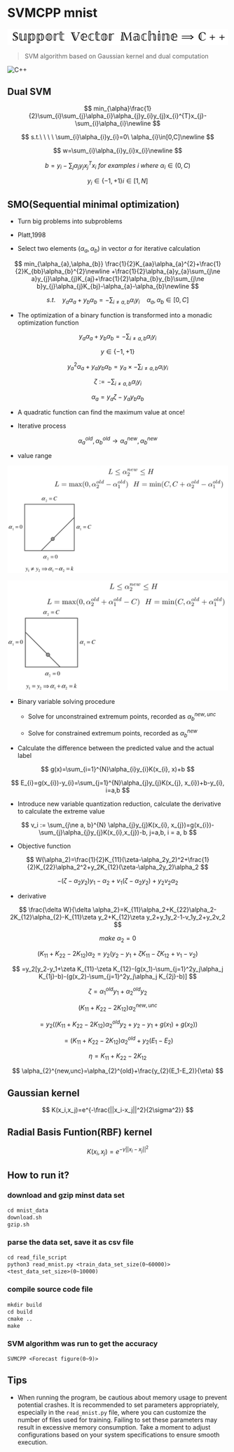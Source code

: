 # SVMCPP mnist

![](./static/SVMCPP.png)

> SVM algorithm based on Gaussian kernel and dual computation

![C++](https://img.shields.io/badge/SVM-C++-informational?style=flat-square&logo=cplusplus&logoColor=white&color=2bbc8a)


## Dual SVM


$$
min_{\alpha}\frac{1}{2}\sum_{i}\sum_{j}\alpha_{i}\alpha_{j}y_{i}y_{j}x_{i}^{T}x_{j}-\sum_{i}\alpha_{i}\newline
$$

$$
s.t.\ \ \ \ \sum_{i}\alpha_{i}y_{i}=0\ \alpha_{i}\in[0,C]\newline
$$

$$
w=\sum_{i}\alpha_{i}y_{i}x_{i}\newline
$$

$$
b=y_{i}-\sum_{j}\alpha_{j}y_{j}x_{j}^{T}x_{i}\ for\ examples\ i\ where\ \alpha_{i}\in(0,C)
$$

$$
y_i \in \{-1,+1\} i \in [1,N]
$$

## SMO(Sequential minimal optimization)

- Turn big problems into subproblems
- Platt,1998

- Select two elements $(\alpha_a, \alpha_b)$ in vector $\alpha$ for iterative calculation

$$
min_{\alpha_{a},\alpha_{b}} \frac{1}{2}K_{aa}\alpha_{a}^{2}+\frac{1}{2}K_{bb}\alpha_{b}^{2}\newline
+\frac{1}{2}\alpha_{a}y_{a}\sum_{j\ne a}y_{j}\alpha_{j}K_{aj}+\frac{1}{2}\alpha_{b}y_{b}\sum_{j\ne b}y_{j}\alpha_{j}K_{bj}-\alpha_{a}-\alpha_{b}\newline
$$

$$
s.t.\ \ \ \ y_{a}\alpha_{a}+y_{b}\alpha_{b}=-\sum_{i\ne a, b}\alpha_{i}y_{i}\ \ \ \ \alpha_{a}, \alpha_{b}\in[0,C]
$$

- The optimization of a binary function is transformed into a monadic optimization function

$$
y_{a}\alpha_{a}+y_{b}\alpha_{b}=-\sum_{i\ne a, b}\alpha_{i}y_{i}
$$

$$
y \in \{-1,+1\}
$$

$$
y_{a}^2\alpha_{a}+y_{a}y_{b}\alpha_{b}=y_{a} \times -\sum_{i\ne a, b}\alpha_{i}y_{i}
$$

$$
\zeta := -\sum_{i\ne a, b}\alpha_{i}y_{i}
$$

$$
\alpha_{a}=y_{a}\zeta-y_{a}y_{b}\alpha_{b}
$$

- A quadratic function can find the maximum value at once!

- Iterative process

$$
\alpha_{a}^{old},\alpha_{b}^{old} \rightarrow \alpha_{a}^{new},\alpha_{b}^{new}
$$

- value range

![value range1](./static/value%20range1.png)

![value range2](./static/value%20range2.png)

- Binary variable solving procedure

    - Solve for unconstrained extremum points, recorded as $\alpha_{b}^{new, unc}$

    - Solve for constrained extremum points, recorded as $\alpha_{b}^{new}$

- Calculate the difference between the predicted value and the actual label

$$
g(x)=\sum_{i=1}^{N}\alpha_{i}y_{i}K(x_{i}, x)+b
$$

$$
E_{i}=g(x_{i})-y_{i}=\sum_{j=1}^{N}\alpha_{j}y_{j}K(x_{j}, x_{i})+b-y_{i}, i=a,b
$$

- Introduce new variable quantization reduction, calculate the derivative to calculate the extreme value

$$
v_i := \sum_{j\ne a, b}^{N} \alpha_{j}y_{j}K(x_{i}, x_{j})=g(x_{i})-\sum_{j}\alpha_{j}y_{j}K(x_{i},x_{j})-b, j=a,b, i = a, b
$$

- Objective function

$$
W(\alpha_2)=\frac{1}{2}K_{11}(\zeta-\alpha_2y_2)^2+\frac{1}{2}K_{22}\alpha_2^2+y_2K_{12}(\zeta-\alpha_2y_2)\alpha_2
$$

$$
-(\zeta-\alpha_2y_2)y_1-\alpha_2+v_1(\zeta-\alpha_2y_2)+y_2v_2\alpha_2
$$

- derivative

$$
\frac{\delta W}{\delta \alpha_2}=K_{11}\alpha_2+K_{22}\alpha_2-2K_{12}\alpha_{2}-K_{11}\zeta y_2+K_{12}\zeta y_2+y_1y_2-1-v_1y_2+y_2v_2
$$

$$
make\ \alpha_{2}=0
$$

$$
(K_{11}+K_{22}-2K_{12})\alpha_2=y_2(y_2-y_1+\zeta K_{11}-\zeta K_{12}+v_1-v_2)
$$

$$
=y_2[y_2-y_1+\zeta K_{11}-\zeta K_{12}-(g(x_1)-\sum_{j=1}^2y_j\alpha_j K_{1j}-b)-(g(x_2)-\sum_{j=1}^2y_j\alpha_j K_{2j}-b)]
$$

$$
\zeta = \alpha_{1}^{old}y_{1}+\alpha_{2}^{old}y_{2}
$$

$$
(K_{11}+K_{22}-2K_{12})\alpha_2^{new,unc}
$$

$$
=y_2((K_{11}+K_{22}-2K_{12})\alpha_2^{old}y_2+y_2-y_1+g(x_1)+g(x_2))
$$

$$
=(K_{11}+K_{22}-2K_{12})\alpha_2^{old}+y_2({E_1-E_2})
$$

$$
\eta = K_{11}+K_{22}-2K_{12}
$$

$$
\alpha_{2}^{new,unc}=\alpha_{2}^{old}+\frac{y_{2}(E_1-E_2)}{\eta}
$$

## Gaussian kernel

$$
K(x_i,x_j)=e^{-\frac{||x_i-x_j||^2}{2\sigma^2}}
$$

## Radial Basis Funtion(RBF) kernel

$$
K(x_i,x_j)=e^{-\gamma||x_i-x_j||^2}
$$

## How to run it?

### download and gzip minst data set

```shell
cd mnist_data
download.sh
gzip.sh
```

### parse the data set, save it as csv file

```shell
cd read_file_script
python3 read_mnist.py <train_data_set_size(0~60000)> <test_data_set_size>(0~10000)
```

### compile source code file

```shell
mkdir build
cd build
cmake ..
make
```

### SVM algorithm was run to get the accuracy

```shell
SVMCPP <Forecast figure(0~9)>
```

## Tips

- When running the program, be cautious about memory usage to prevent potential crashes. It is recommended to set parameters appropriately, especially in the `read_mnist.py` file, where you can customize the number of files used for training. Failing to set these parameters may result in excessive memory consumption. Take a moment to adjust configurations based on your system specifications to ensure smooth execution.

